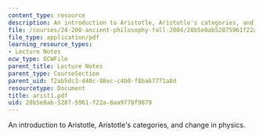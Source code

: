 ```yaml
---
content_type: resource
description: An introduction to Aristotle, Aristotle's categories, and change in physics.
file: /courses/24-200-ancient-philosophy-fall-2004/28b5e0ab52875961f22a8aa9770f9879_arist1.pdf
file_type: application/pdf
learning_resource_types:
- Lecture Notes
ocw_type: OCWFile
parent_title: Lecture Notes
parent_type: CourseSection
parent_uid: f2ab5dc3-d40c-98ec-c4b0-f8ba67771a8d
resourcetype: Document
title: arist1.pdf
uid: 28b5e0ab-5287-5961-f22a-8aa9770f9879
---
```

An introduction to Aristotle, Aristotle's categories, and change in physics.

